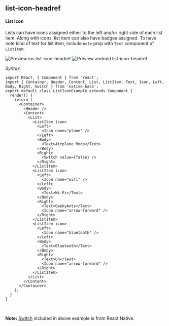 ## list-icon-headref
#### List Icon

Lists can have icons assigned either to the left and/or right side of each list item.
Along with icons, list item can also have badges assigned.
To have note kind of text for list item, include <code>note</code> prop with <code>Text</code> component of <code>ListItem</code>.

![Preview ios list-icon-headref](https://github.com/GeekyAnts/NativeBase-KitchenSink/raw/v2.4.7/screenshots/ios/list-icon.png)
![Preview android list-icon-headref](https://github.com/GeekyAnts/NativeBase-KitchenSink/raw/v2.4.7/screenshots/android/list-icon.png)

*Syntax*

<pre class="line-numbers"><code class="language-jsx">import React, { Component } from 'react';
import { Container, Header, Content, List, ListItem, Text, Icon, Left, Body, Right, Switch } from 'native-base';
export default class ListIconExample extends Component {
  render() {
    return (
      &lt;Container>
        &lt;Header />
        &lt;Content>
          &lt;List>
            &lt;ListItem icon>
              &lt;Left>
                &lt;Icon name="plane" />
              &lt;/Left>
              &lt;Body>
                &lt;Text>Airplane Mode&lt;/Text>
              &lt;/Body>
              &lt;Right>
                &lt;Switch value={false} />
              &lt;/Right>
            &lt;/ListItem>
            &lt;ListItem icon>
              &lt;Left>
                &lt;Icon name="wifi" />
              &lt;/Left>
              &lt;Body>
                &lt;Text>Wi-Fi&lt;/Text>
              &lt;/Body>
              &lt;Right>
                &lt;Text>GeekyAnts&lt;/Text>
                &lt;Icon name="arrow-forward" />
              &lt;/Right>
            &lt;/ListItem>
            &lt;ListItem icon>
              &lt;Left>
                &lt;Icon name="bluetooth" />
              &lt;/Left>
              &lt;Body>
                &lt;Text>Bluetooth&lt;/Text>
              &lt;/Body>
              &lt;Right>
                &lt;Text>On&lt;/Text>
                &lt;Icon name="arrow-forward" />
              &lt;/Right>
            &lt;/ListItem>
          &lt;/List>
        &lt;/Content>
      &lt;/Container>
    );
  }
}
</code></pre><br />



**Note:** [Switch](http://facebook.github.io/react-native/docs/switch.html) included in above example is from React Native.






